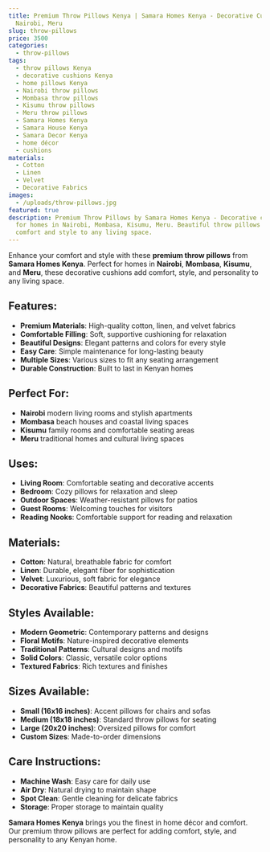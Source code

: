 ```yaml
---
title: Premium Throw Pillows Kenya | Samara Homes Kenya - Decorative Cushions
  Nairobi, Meru
slug: throw-pillows
price: 3500
categories:
  - throw-pillows
tags:
  - throw pillows Kenya
  - decorative cushions Kenya
  - home pillows Kenya
  - Nairobi throw pillows
  - Mombasa throw pillows
  - Kisumu throw pillows
  - Meru throw pillows
  - Samara Homes Kenya
  - Samara House Kenya
  - Samara Decor Kenya
  - home décor
  - cushions
materials:
  - Cotton
  - Linen
  - Velvet
  - Decorative Fabrics
images:
  - /uploads/throw-pillows.jpg
featured: true
description: Premium Throw Pillows by Samara Homes Kenya - Decorative cushions
  for homes in Nairobi, Mombasa, Kisumu, Meru. Beautiful throw pillows that add
  comfort and style to any living space.
---
```

Enhance your comfort and style with these **premium throw pillows** from **Samara Homes Kenya**. Perfect for homes in **Nairobi**, **Mombasa**, **Kisumu**, and **Meru**, these decorative cushions add comfort, style, and personality to any living space.

## Features:
- **Premium Materials**: High-quality cotton, linen, and velvet fabrics
- **Comfortable Filling**: Soft, supportive cushioning for relaxation
- **Beautiful Designs**: Elegant patterns and colors for every style
- **Easy Care**: Simple maintenance for long-lasting beauty
- **Multiple Sizes**: Various sizes to fit any seating arrangement
- **Durable Construction**: Built to last in Kenyan homes

## Perfect For:
- **Nairobi** modern living rooms and stylish apartments
- **Mombasa** beach houses and coastal living spaces
- **Kisumu** family rooms and comfortable seating areas
- **Meru** traditional homes and cultural living spaces

## Uses:
- **Living Room**: Comfortable seating and decorative accents
- **Bedroom**: Cozy pillows for relaxation and sleep
- **Outdoor Spaces**: Weather-resistant pillows for patios
- **Guest Rooms**: Welcoming touches for visitors
- **Reading Nooks**: Comfortable support for reading and relaxation

## Materials:
- **Cotton**: Natural, breathable fabric for comfort
- **Linen**: Durable, elegant fiber for sophistication
- **Velvet**: Luxurious, soft fabric for elegance
- **Decorative Fabrics**: Beautiful patterns and textures

## Styles Available:
- **Modern Geometric**: Contemporary patterns and designs
- **Floral Motifs**: Nature-inspired decorative elements
- **Traditional Patterns**: Cultural designs and motifs
- **Solid Colors**: Classic, versatile color options
- **Textured Fabrics**: Rich textures and finishes

## Sizes Available:
- **Small (16x16 inches)**: Accent pillows for chairs and sofas
- **Medium (18x18 inches)**: Standard throw pillows for seating
- **Large (20x20 inches)**: Oversized pillows for comfort
- **Custom Sizes**: Made-to-order dimensions

## Care Instructions:
- **Machine Wash**: Easy care for daily use
- **Air Dry**: Natural drying to maintain shape
- **Spot Clean**: Gentle cleaning for delicate fabrics
- **Storage**: Proper storage to maintain quality

**Samara Homes Kenya** brings you the finest in home décor and comfort. Our premium throw pillows are perfect for adding comfort, style, and personality to any Kenyan home.
